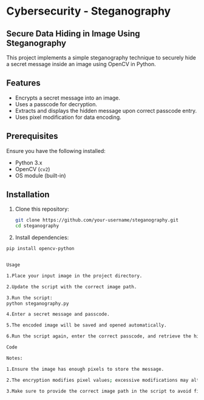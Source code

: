 # Cybersecurity - Steganography

## Secure Data Hiding in Image Using Steganography

This project implements a simple steganography technique to securely hide a secret message inside an image using OpenCV in Python.

## Features
- Encrypts a secret message into an image.
- Uses a passcode for decryption.
- Extracts and displays the hidden message upon correct passcode entry.
- Uses pixel modification for data encoding.

## Prerequisites
Ensure you have the following installed:
- Python 3.x
- OpenCV (`cv2`)
- OS module (built-in)

## Installation
1. Clone this repository:
   ```bash
   git clone https://github.com/your-username/steganography.git
   cd steganography

2. Install dependencies:

```bash 
pip install opencv-python


Usage

1.Place your input image in the project directory.

2.Update the script with the correct image path.

3.Run the script:
python steganography.py

4.Enter a secret message and passcode.

5.The encoded image will be saved and opened automatically.

6.Run the script again, enter the correct passcode, and retrieve the hidden message.

Code 

Notes:

1.Ensure the image has enough pixels to store the message.

2.The encryption modifies pixel values; excessive modifications may alter the image visibly.

3.Make sure to provide the correct image path in the script to avoid file loading errors.




